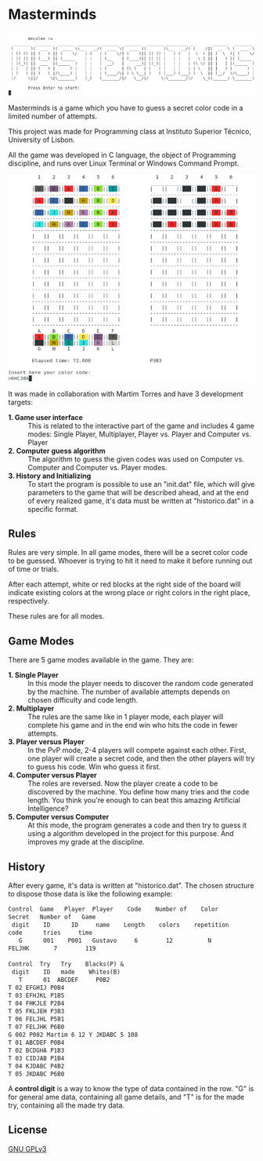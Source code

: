 # Masterminds

![Start Screen](start_screen.png)

Masterminds is a game which you have to guess a secret color code in a limited number of attempts.

This project was made for Programming class at Instituto Superior Técnico, University of Lisbon.

All the game was developed in C language, the object of Programming discipline, and runs over Linux Terminal or Windows Command Prompt.

![Running game](running_game.png)

It was made in collaboration with Martim Torres and have 3 development targets:
<dl>
  <dt><strong>1. Game user interface</strong></dt>
  <dd>This is related to the interactive part of the game and includes 4 game modes: Single Player, Multiplayer, Player vs. Player and Computer vs. Player</dd>
  <dt><strong>2. Computer guess algorithm</strong></dt>
  <dd>The algorithm to guess the given codes was used on Computer vs. Computer and Computer vs. Player modes.</dd>
  <dt><strong>3. History and Initializing</strong></dt>
  <dd>To start the program is possible to use an "init.dat" file, which will give parameters to the game that will be described ahead, and at the end of every realized game, it's data must be written at "historico.dat" in a specific format.</dd>
</dl>

## Rules

Rules are very simple. In all game modes, there will be a secret color code to be guessed. Whoever is trying to hit it need to make it before running out of time or trials.

After each attempt, white or red blocks at the right side of the board will indicate existing colors at the wrong place or right colors in the right place, respectively.

These rules are for all modes.

## Game Modes

There are 5 game modes available in the game. They are:

<dl>
  <dt><strong>1. Single Player</strong></dt>
  <dd>In this mode the player needs to discover the random code generated by the machine. The number of available attempts depends on chosen difficulty and code length.</dd>
  <dt><strong>2. Multiplayer</strong></dt>
  <dd>The rules are the same like in 1 player mode, each player will complete his game and in the end win who hits the code in fewer attempts.</dd>
  <dt><strong>3. Player versus Player</strong></dt>
  <dd>In the PvP mode, 2-4 players will compete against each other. First, one player will create a secret code, and then the other players will try to guess his code. Win who guess it first.</dd>
  <dt><strong>4. Computer versus Player</strong></dt>
  <dd>The roles are reversed. Now the player create a code to be discovered by the machine. You define how many tries and the code length. You think you're enough to can beat this amazing Artificial Intelligence?</dd>
  <dt><strong>5. Computer versus Computer</strong></dt>
  <dd>At this mode, the program generates a code and then try to guess it using a algorithm developed in the project for this purpose. And improves my grade at the discipline.</dd>
</dl>

## History

After every game, it's data is written at "historico.dat". The chosen structure to dispose those data is like the following example:

```
Control  Game   Player  Player    Code    Number of    Color      Secret   Number of   Game
 digit    ID      ID     name    Length    colors    repetition    code      tries     time
   G      001    P001   Gustavo     6        12          N        FELJHK       7        119

Control	 Try   Try    Blacks(P) &
 digit    ID   made    Whites(B)
   T      01  ABCDEF     P0B2
T 02 EFGHIJ P0B4
T 03 EFHJKL P1B5
T 04 FHKJLE P2B4
T 05 FKLJEH P3B3
T 06 FELJHL P5B1
T 07 FELJHK P6B0
G 002 P002 Martim 6 12 Y JKDABC 5 108
T 01 ABCDEF P0B4
T 02 BCDGHA P1B3
T 03 CIDJAB P1B4
T 04 KJDABC P4B2
T 05 JKDABC P6B0
```

A **control digit** is a way to know the type of data contained in the row. "G" is for general ame data, containing all game details, and "T" is for the made try, containing all the made try data.

## License
[GNU GPLv3](https://choosealicense.com/licenses/gpl-3.0/)
